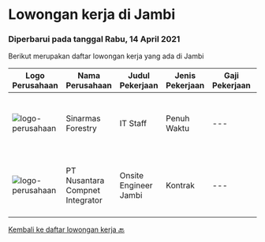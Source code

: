 
  # Lowongan kerja di Jambi

  ### Diperbarui pada tanggal Rabu, 14 April 2021

  Berikut merupakan daftar lowongan kerja yang ada di Jambi

  |Logo Perusahaan | Nama Perusahaan | Judul Pekerjaan | Jenis Pekerjaan | Gaji Pekerjaan | Lokasi | Deskripsi | Tanggal diunggah | Pranala |
  | -------------- | --------------- | --------------- | --------- | --------- | -------------- | ------- | ----------- | ----------- |
  |![logo-perusahaan](https://us.123rf.com/450wm/pavelstasevich/pavelstasevich1811/pavelstasevich181101027/112815900-stock-vector-no-image-available-icon-flat-vector.jpg?ver=6)|Sinarmas Forestry|IT Staff|Penuh Waktu|---|Jambi|Candidate must possess at least a Bachelor's Degree, Engineering (Computer/Telecommunication) or equivalent. Required skill(s): network, networking...|Kamis, 01 April 2021|https://www.jobstreet.co.id/id/job/it-staff-3496238?token=0~faa6bd32-8ce0-4916-8cbe-2f6b314e9083&sectionRank=1&jobId=jobstreet-id-job-3496238|
|![logo-perusahaan](https://image-service-cdn.seek.com.au/b581c70e9b0acc7134f51d531843d9e868edab03/ee4dce1061f3f616224767ad58cb2fc751b8d2dc)|PT Nusantara Compnet Integrator|Onsite Engineer Jambi|Kontrak|---|Jambi|Responsibilities: Analyze customer needs Provide solutions and give recommendations to the customer according to their needs. Preventive and...|Kamis, 01 April 2021|https://www.jobstreet.co.id/id/job/onsite-engineer-jambi-3496374?token=0~faa6bd32-8ce0-4916-8cbe-2f6b314e9083&sectionRank=2&jobId=jobstreet-id-job-3496374|


  [Kembali ke daftar lowongan kerja 🔙](../README.md#daftar-lowongan-kerja)
  